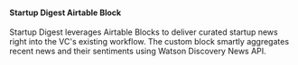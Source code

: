 #### Startup Digest Airtable Block

 Startup Digest leverages Airtable Blocks to deliver curated startup news right into the VC's existing workflow. The custom block smartly aggregates recent news and their sentiments using Watson Discovery News API.